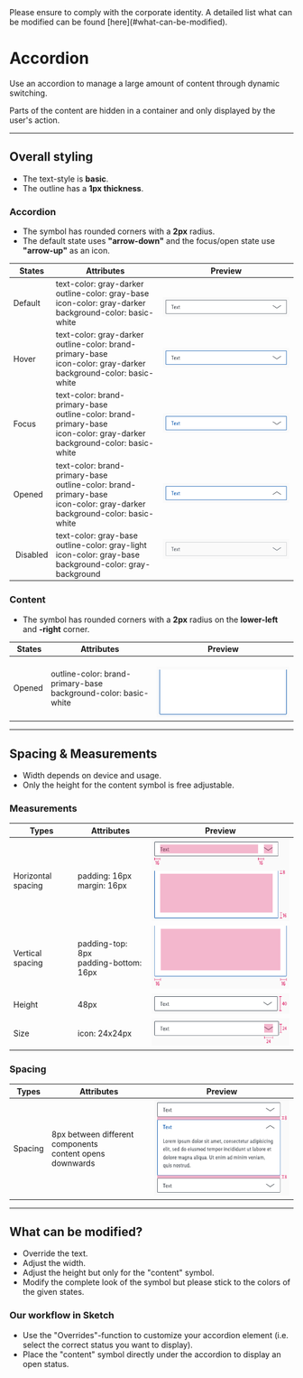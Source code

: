 <AlertInfo alertHeadline="Modifiable">
Please ensure to comply with the corporate identity. A detailed list what can be modified can be found [here](#what-can-be-modified).
</AlertInfo>

# Accordion

Use an accordion to manage a large amount of content through dynamic switching.

Parts of the content are hidden in a container and only displayed by the user's action.

---

## Overall styling

- The text-style is **basic**.
- The outline has a **1px thickness**.


### Accordion

- The symbol has rounded corners with a **2px** radius.
- The default state uses **"arrow-down"** and the focus/open state use **"arrow-up"** as an icon.

| States | Attributes | Preview |
|---|---|---|
| Default | text-color: gray-darker<br>outline-color: gray-base<br>icon-color: gray-darker<br>background-color: basic-white | ![accordion: default](assets/states/default@1x.png) |
| Hover | text-color: gray-darker<br>outline-color: brand-primary-base<br>icon-color: gray-darker<br>background-color: basic-white | ![accordion: hover](assets/states/hover@1x.png) |
| Focus | text-color: brand-primary-base<br>outline-color: brand-primary-base<br>icon-color: gray-darker<br>background-color: basic-white | ![accordion: focus](assets/states/focus@1x.png) |
| Opened | text-color: brand-primary-base<br>outline-color: brand-primary-base<br>icon-color: gray-darker<br>background-color: basic-white | ![accordion: opened](assets/states/opened@1x.png) |
| Disabled | text-color: gray-base<br>outline-color: gray-light<br>icon-color: gray-base<br>background-color: gray-background | ![accordion: disabled](assets/states/disabled@1x.png) |

### Content

- The symbol has rounded corners with a **2px** radius on the **lower-left** and **-right** corner.

| States | Attributes | Preview |
|---|---|---|
| Opened | outline-color: brand-primary-base<br>background-color: basic-white | ![content: open](assets/content/open@1x.png) |

---

## Spacing & Measurements

- Width depends on device and usage.
- Only the height for the content symbol is free adjustable.

### Measurements

| Types | Attributes | Preview
|---|---|---|
| Horizontal spacing | padding: 16px<br>margin: 16px | ![measurements: padding](assets/measurements/horizontal-spacing@1x.png) |
| Vertical spacing | padding-top: 8px<br>padding-bottom: 16px | ![measurements: padding](assets/measurements/vertical-spacing@1x.png) |
| Height | 48px | ![measurements: padding](assets/measurements/height@1x.png) |
| Size | icon: 24x24px | ![measurements: padding](assets/measurements/icon@1x.png) |

### Spacing

| Types | Attributes | Preview
|---|---|---|
| Spacing | 8px between different components<br>content opens downwards | ![measurements: spacing](assets/measurements/spacing@1x.png) |

---

## What can be modified?

- Override the text.
- Adjust the width.
- Adjust the height but only for the "content" symbol.
- Modify the complete look of the symbol but please stick to the colors of the given states.

### Our workflow in Sketch

- Use the "Overrides"-function to customize your accordion element (i.e. select the correct status you want to display).
- Place the "content" symbol directly under the accordion to display an open status.
